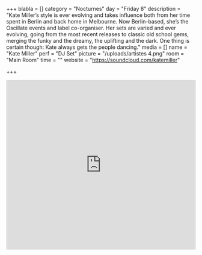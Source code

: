 +++
blabla = []
category = "Nocturnes"
day = "Friday 8"
description = "Kate Miller’s style is ever evolving and takes influence both from her time spent in Berlin and back home in Melbourne. Now Berlin-based, she’s the Oscillate events and label co-organiser. Her sets are varied and ever evolving, going from the most recent releases to classic old school gems, merging the funky and the dreamy, the uplifting and the dark. One thing is certain though: Kate always gets the people dancing."
media = []
name = "Kate Miller"
perf = "DJ Set"
picture = "/uploads/artistes 4.png"
room = "Main Room"
time = ""
website = "https://soundcloud.com/katemiller"

+++
<iframe width="100%" height="450" scrolling="no" frameborder="no" allow="autoplay" src="https://w.soundcloud.com/player/?url=https://api.soundcloud.com/playlists/309745044&color=%23ff5500&auto_play=false&hide_related=false&show_comments=true&show_user=true&show_reposts=false&show_teaser=true"></iframe>